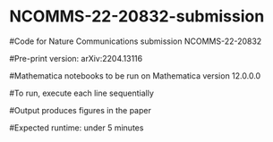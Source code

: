 # NCOMMS-22-20832-submission

#Code for Nature Communications submission NCOMMS-22-20832

#Pre-print version: arXiv:2204.13116

#Mathematica notebooks to be run on Mathematica version 12.0.0.0 

#To run, execute each line sequentially 

#Output produces figures in the paper 

#Expected runtime: under 5 minutes
